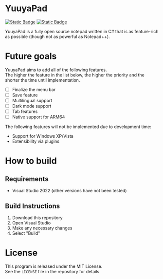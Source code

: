 # YuuyaPad
[![Static Badge](https://img.shields.io/badge/latest-Unreleased-A6A6A6)](https://github.com/YuuyaPad/YuuyaPad/releases) [![Static Badge](https://img.shields.io/badge/license-MIT-37CD51)](https://github.com/YuuyaPad/YuuyaPad/blob/main/LICENSE)

YuuyaPad is a fully open source notepad written in C# that is as feature-rich as possible (though not as powerful as Notepad++).

# Future goals
YuuyaPad aims to add all of the following features.<br>
The higher the feature in the list below, the higher the priority and the shorter the time until implementation.
- [ ] Finalize the menu bar
- [ ] Save feature
- [ ] Multilingual support
- [ ] Dark mode support
- [ ] Tab features
- [ ] Native support for ARM64

The following features will not be implemented due to development time:
* Support for Windows XP/Vista
* Extensibility via plugins

# How to build
## Requirements
* Visual Studio 2022 (other versions have not been tested)

## Build Instructions
1. Download this repository
1. Open Visual Studio
1. Make any necessary changes
1. Select "Build"

# License
This program is released under the MIT License.<br>
See the `LICENSE` file in the repository for details.
